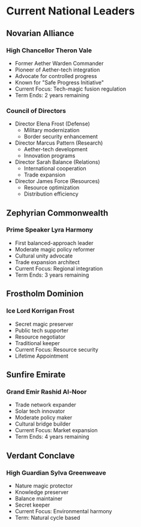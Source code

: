 # Current National Leaders

## Novarian Alliance
### High Chancellor Theron Vale
- Former Aether Warden Commander
- Pioneer of Aether-tech integration
- Advocate for controlled progress
- Known for "Safe Progress Initiative"
- Current Focus: Tech-magic fusion regulation
- Term Ends: 2 years remaining

### Council of Directors
- Director Elena Frost (Defense)
  - Military modernization
  - Border security enhancement
- Director Marcus Pattern (Research)
  - Aether-tech development
  - Innovation programs
- Director Sarah Balance (Relations)
  - International cooperation
  - Trade expansion
- Director James Force (Resources)
  - Resource optimization
  - Distribution efficiency

## Zephyrian Commonwealth
### Prime Speaker Lyra Harmony
- First balanced-approach leader
- Moderate magic policy reformer
- Cultural unity advocate
- Trade expansion architect
- Current Focus: Regional integration
- Term Ends: 3 years remaining

## Frostholm Dominion
### Ice Lord Korrigan Frost
- Secret magic preserver
- Public tech supporter
- Resource negotiator
- Traditional keeper
- Current Focus: Resource security
- Lifetime Appointment

## Sunfire Emirate
### Grand Emir Rashid Al-Noor
- Trade network expander
- Solar tech innovator
- Moderate policy maker
- Cultural bridge builder
- Current Focus: Market expansion
- Term Ends: 4 years remaining

## Verdant Conclave
### High Guardian Sylva Greenweave
- Nature magic protector
- Knowledge preserver
- Balance maintainer
- Secret keeper
- Current Focus: Environmental harmony
- Term: Natural cycle based
